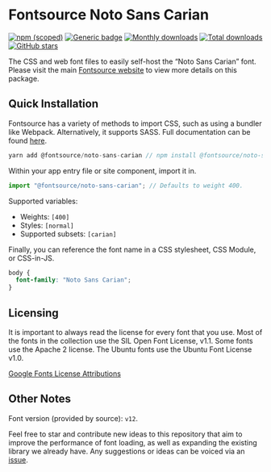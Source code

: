 # Fontsource Noto Sans Carian

[![npm (scoped)](https://img.shields.io/npm/v/@fontsource/noto-sans-carian?color=brightgreen)](https://www.npmjs.com/package/@fontsource/noto-sans-carian) [![Generic badge](https://img.shields.io/badge/fontsource-passing-brightgreen)](https://github.com/fontsource/fontsource) [![Monthly downloads](https://badgen.net/npm/dm/@fontsource/noto-sans-carian)](https://github.com/fontsource/fontsource) [![Total downloads](https://badgen.net/npm/dt/@fontsource/noto-sans-carian)](https://github.com/fontsource/fontsource) [![GitHub stars](https://img.shields.io/github/stars/fontsource/fontsource.svg?style=social&label=Star)](https://github.com/fontsource/fontsource/stargazers)

The CSS and web font files to easily self-host the “Noto Sans Carian” font. Please visit the main [Fontsource website](https://fontsource.org/fonts/noto-sans-carian) to view more details on this package.

## Quick Installation

Fontsource has a variety of methods to import CSS, such as using a bundler like Webpack. Alternatively, it supports SASS. Full documentation can be found [here](https://fontsource.org/docs/introduction).

```javascript
yarn add @fontsource/noto-sans-carian // npm install @fontsource/noto-sans-carian
```

Within your app entry file or site component, import it in.

```javascript
import "@fontsource/noto-sans-carian"; // Defaults to weight 400.
```

Supported variables:

- Weights: `[400]`
- Styles: `[normal]`
- Supported subsets: `[carian]`

Finally, you can reference the font name in a CSS stylesheet, CSS Module, or CSS-in-JS.

```css
body {
  font-family: "Noto Sans Carian";
}
```

## Licensing

It is important to always read the license for every font that you use.
Most of the fonts in the collection use the SIL Open Font License, v1.1. Some fonts use the Apache 2 license. The Ubuntu fonts use the Ubuntu Font License v1.0.

[Google Fonts License Attributions](https://fonts.google.com/attribution)

## Other Notes

Font version (provided by source): `v12`.

Feel free to star and contribute new ideas to this repository that aim to improve the performance of font loading, as well as expanding the existing library we already have. Any suggestions or ideas can be voiced via an [issue](https://github.com/fontsource/fontsource/issues).
